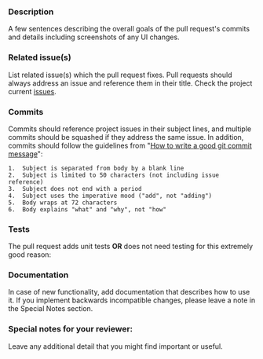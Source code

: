 <!--
Yay! Thanks for sending us a pull request (PR)! 🎊

Please ensure your PR adheres to:
- [ ] Search previous suggestions before making a new one, as yours may be a duplicate.
- [ ] The code respects the linting rules
- [ ] It builds and passes all tests
- [ ] Sort by alphabetical order whenever possible
- and the following format...
-->

### Description

A few sentences describing the overall goals of the pull request's commits and details including screenshots of any UI changes.

### Related issue(s)

List related issue(s) which the pull request fixes. Pull requests should always address an issue and reference them in their title. Check the project current [issues](https://github.com/felixjb/testify/issues).

<!--
Tip: commits in the `fixes #<issue number>, fixes #<issue_number>, (...)` format, will close the issue(s) when the pull request gets merged.
-->

### Commits

Commits should reference project issues in their subject lines, and multiple commits should be squashed if they address the same issue. In addition, commits should follow the guidelines from "[How to write a good git commit message](http://chris.beams.io/posts/git-commit/)":

    1.  Subject is separated from body by a blank line
    2.  Subject is limited to 50 characters (not including issue reference)
    3.  Subject does not end with a period
    4.  Subject uses the imperative mood ("add", not "adding")
    5.  Body wraps at 72 characters
    6.  Body explains "what" and "why", not "how"

### Tests

The pull request adds unit tests **OR** does not need testing for this extremely good reason:

### Documentation

In case of new functionality, add documentation that describes how to use it. If you implement backwards incompatible changes, please leave a note in the Special Notes section.

### Special notes for your reviewer:

Leave any additional detail that you might find important or useful.

<!-- Thanks for contributing! -->
